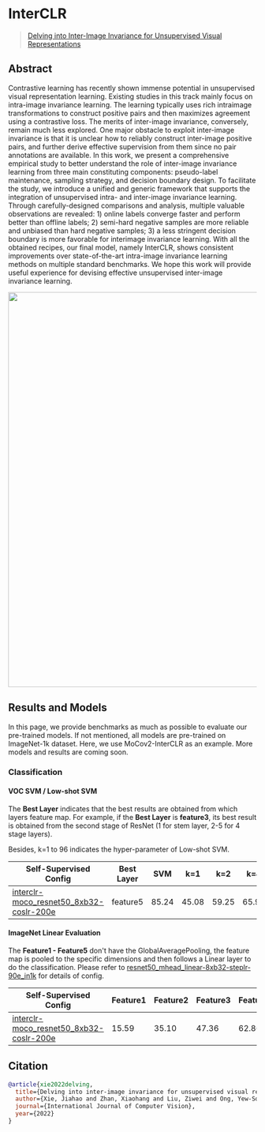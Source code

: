 # InterCLR

> [Delving into Inter-Image Invariance for Unsupervised Visual Representations](https://arxiv.org/abs/2008.11702)

<!-- [ALGORITHM] -->

## Abstract

Contrastive learning has recently shown immense
potential in unsupervised visual representation learning. Existing studies in this track mainly focus on intra-image invariance learning. The learning typically uses rich intraimage transformations to construct positive pairs and then
maximizes agreement using a contrastive loss. The merits
of inter-image invariance, conversely, remain much less explored. One major obstacle to exploit inter-image invariance
is that it is unclear how to reliably construct inter-image
positive pairs, and further derive effective supervision from
them since no pair annotations are available. In this work,
we present a comprehensive empirical study to better understand the role of inter-image invariance learning from three main constituting components: pseudo-label maintenance,
sampling strategy, and decision boundary design. To facilitate the study, we introduce a unified and generic framework that supports the integration of unsupervised intra- and
inter-image invariance learning. Through carefully-designed
comparisons and analysis, multiple valuable observations
are revealed: 1) online labels converge faster and perform
better than offline labels; 2) semi-hard negative samples are more reliable and unbiased than hard negative samples; 3) a
less stringent decision boundary is more favorable for interimage invariance learning. With all the obtained recipes, our final model, namely InterCLR, shows consistent improvements over state-of-the-art intra-image invariance learning methods on multiple standard benchmarks. We hope this
work will provide useful experience for devising effective unsupervised inter-image invariance learning.

<div align="center">
<img src="https://user-images.githubusercontent.com/52497952/205854109-2385b765-e12b-4e22-b7b8-45db6292895b.png" width="800" />
</div>

## Results and Models

In this page, we provide benchmarks as much as possible to evaluate our pre-trained models. If not mentioned, all models are pre-trained on ImageNet-1k dataset. Here, we use MoCov2-InterCLR as an example. More models and results are coming soon.

### Classification

#### VOC SVM / Low-shot SVM

The **Best Layer** indicates that the best results are obtained from which layers feature map. For example, if the **Best Layer** is **feature3**, its best result is obtained from the second stage of ResNet (1 for stem layer, 2-5 for 4 stage layers).

Besides, k=1 to 96 indicates the hyper-parameter of Low-shot SVM.

| Self-Supervised Config                                                                                                                                                  | Best Layer | SVM   | k=1   | k=2   | k=4   | k=8   | k=16  | k=32  | k=64 | k=96  |
| ----------------------------------------------------------------------------------------------------------------------------------------------------------------------- | ---------- | ----- | ----- | ----- | ----- | ----- | ----- | ----- | ---- | ----- |
| [interclr-moco_resnet50_8xb32-coslr-200e](https://github.com/open-mmlab/mmselfsup/blob/master/configs/selfsup/interclr/interclr-moco_resnet50_8xb32-coslr-200e_in1k.py) | feature5   | 85.24 | 45.08 | 59.25 | 65.99 | 74.31 | 77.95 | 80.68 | 82.7 | 83.49 |

#### ImageNet Linear Evaluation

The **Feature1 - Feature5** don't have the GlobalAveragePooling, the feature map is pooled to the specific dimensions and then follows a Linear layer to do the classification. Please refer to [resnet50_mhead_linear-8xb32-steplr-90e_in1k](https://github.com/open-mmlab/mmselfsup/blob/master/configs/benchmarks/classification/imagenet/resnet50_mhead_linear-8xb32-steplr-90e_in1k.py) for details of config.

| Self-Supervised Config                                                                                                                                                  | Feature1 | Feature2 | Feature3 | Feature4 | Feature5 |
| ----------------------------------------------------------------------------------------------------------------------------------------------------------------------- | -------- | -------- | -------- | -------- | -------- |
| [interclr-moco_resnet50_8xb32-coslr-200e](https://github.com/open-mmlab/mmselfsup/blob/master/configs/selfsup/interclr/interclr-moco_resnet50_8xb32-coslr-200e_in1k.py) | 15.59    | 35.10    | 47.36    | 62.86    | 68.04    |

## Citation

```bibtex
@article{xie2022delving,
  title={Delving into inter-image invariance for unsupervised visual representations},
  author={Xie, Jiahao and Zhan, Xiaohang and Liu, Ziwei and Ong, Yew-Soon and Loy, Chen Change},
  journal={International Journal of Computer Vision},
  year={2022}
}
```
